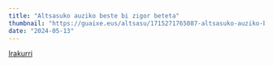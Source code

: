 ```yaml
---
title: "Altsasuko auziko beste bi zigor beteta"
thumbnail: "https://guaixe.eus/altsasu/1715271765087-altsasuko-auziko-beste-bi-zigor-beteta](https://guaixe.tok-md.com/argazkiak/zTR/cache/auzia_tokikom_735x413.jpg"
date: "2024-05-13"
---
```

[Irakurri](https://guaixe.eus/altsasu/1715271765087-altsasuko-auziko-beste-bi-zigor-beteta)

